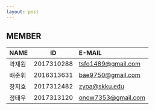 ```yaml
---
layout: post
---
```


## MEMBER

NAME  | ID         | E-MAIL
----- | ---------- | :-------------------
곽재원 | 2017310288 | tsfo1489@gmail.com
배준휘 | 2016313631 | bae9750@gmail.com 
장지호 | 2017312482 | zyoa@skku.edu
정태우 | 2017313120 | onow7353@gmail.com
